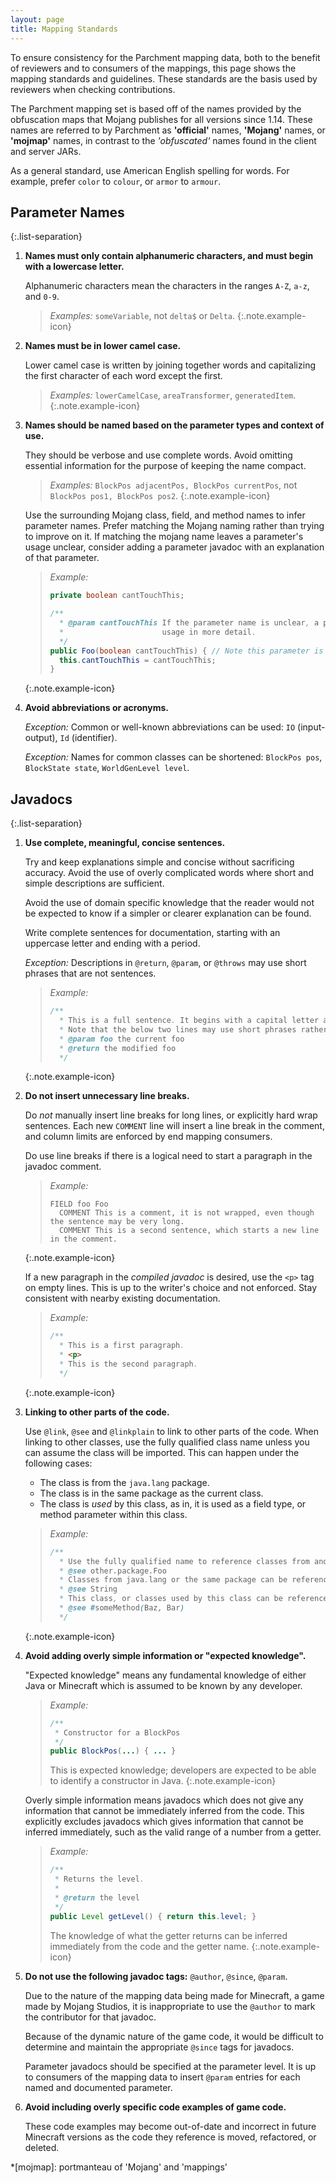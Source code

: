 ```yaml
---
layout: page
title: Mapping Standards
---
```


<style>
.small-text {
    list-style: none;
    font-size: 0.9em !important;
}
.list-separation > li {
    margin-bottom: 0.5em;
}
</style>

To ensure consistency for the Parchment mapping data, both to the benefit of reviewers and to consumers of the mappings,
this page shows the mapping standards and guidelines. These standards are the basis used by reviewers when checking
contributions.

The Parchment mapping set is based off of the names provided by the obfuscation maps that Mojang publishes for all
versions since 1.14. These names are referred to by Parchment as **'official'** names, **'Mojang'** names, or
**'mojmap'** names, in contrast to the _'obfuscated'_ names found in the client and server JARs.

As a general standard, use American English spelling for words. For example, prefer `color` to `colour`, or `armor` to
`armour`.

## Parameter Names

{:.list-separation}

1. **Names must only contain alphanumeric characters, and must begin with a lowercase letter.**

    Alphanumeric characters mean the characters in the ranges `A-Z`, `a-z`, and `0-9`.

    > _Examples:_ `someVariable`, not `delta$` or `Delta`.
    {:.note.example-icon}

1. **Names must be in lower camel case.**

    Lower camel case is written by joining together words and capitalizing the first character of each word except the first.

    > _Examples:_ `lowerCamelCase`, `areaTransformer`, `generatedItem`.
    {:.note.example-icon}

1. **Names should be named based on the parameter types and context of use.**

    They should be verbose and use complete words. Avoid omitting essential information for the purpose of keeping the name
    compact.

    > _Examples:_ `BlockPos adjacentPos, BlockPos currentPos`, not `BlockPos pos1, BlockPos pos2`.
    {:.note.example-icon}

    Use the surrounding Mojang class, field, and method names to infer parameter names. Prefer matching the Mojang naming
    rather than trying to improve on it. If matching the mojang name leaves a parameter's usage unclear, consider adding a
    parameter javadoc with an explanation of that parameter.

    > _Example:_
    >
    > ```java
    > private boolean cantTouchThis;
    > 
    > /**
    >   * @param cantTouchThis If the parameter name is unclear, a parameter javadoc could be added to explain the
    >   *                      usage in more detail.
    >   */
    > public Foo(boolean cantTouchThis) { // Note this parameter is named to match the field name
    >   this.cantTouchThis = cantTouchThis;
    > } 
    > ```
    >
    {:.note.example-icon}

1. **Avoid abbreviations or acronyms.**

    _Exception:_ Common or well-known abbreviations can be used: `IO` (input-output), `Id` (identifier).

    _Exception:_ Names for common classes can be shortened: `BlockPos pos`, `BlockState state`, `WorldGenLevel level`.

## Javadocs

{:.list-separation}

1. **Use complete, meaningful, concise sentences.**

    Try and keep explanations simple and concise without sacrificing accuracy. Avoid the use of overly complicated
    words where short and simple descriptions are sufficient.

    Avoid the use of domain specific knowledge that the reader would not be expected to know if a simpler or clearer
    explanation can be found.

    Write complete sentences for documentation, starting with an uppercase letter and ending with a period.

    _Exception:_ Descriptions in `@return`, `@param`, or `@throws` may use short phrases that are not sentences.

    > _Example:_
    >
    > ```java
    > /**
    >   * This is a full sentence. It begins with a capital letter and ends with a period.
    >   * Note that the below two lines may use short phrases rather than complete sentences.
    >   * @param foo the current foo
    >   * @return the modified foo
    >   */
    > ```
    >
    {:.note.example-icon}

1. **Do not insert unnecessary line breaks.**

    Do _not_ manually insert line breaks for long lines, or explicitly hard wrap sentences. Each new `COMMENT` line
    will insert a line break in the comment, and column limits are enforced by end mapping consumers.

    Do use line breaks if there is a logical need to start a paragraph in the javadoc comment.

    > _Example:_
    >
    > ```text
    > FIELD foo Foo
    >   COMMENT This is a comment, it is not wrapped, even though the sentence may be very long.
    >   COMMENT This is a second sentence, which starts a new line in the comment.
    > ```
    >
    {:.note.example-icon}

    If a new paragraph in the _compiled javadoc_ is desired, use the `<p>` tag on empty lines. This is up to the writer's
    choice and not enforced. Stay consistent with nearby existing documentation.

    > _Example:_
    >
    > ```java
    > /**
    >   * This is a first paragraph.
    >   * <p>
    >   * This is the second paragraph.
    >   */
    > ```
    >
    {:.note.example-icon}

1. **Linking to other parts of the code.**

    Use `@link`, `@see` and `@linkplain` to link to other parts of the code. When linking to other classes, use the
    fully qualified class name unless you can assume the class will be imported. This can happen under the following cases:

      - The class is from the `java.lang` package.
      - The class is in the same package as the current class.
      - The class is _used_ by this class, as in, it is used as a field type, or method parameter within this class.

    > _Example:_
    >
    > ```java
    > /**
    >   * Use the fully qualified name to reference classes from another package.
    >   * @see other.package.Foo
    >   * Classes from java.lang or the same package can be referenced without fully qualified names.
    >   * @see String
    >   * This class, or classes used by this class can be referenced without fully qualified names.
    >   * @see #someMethod(Baz, Bar)
    >   */
    > ```
    >
    {:.note.example-icon}

1. **Avoid adding overly simple information or "expected knowledge".**

    "Expected knowledge" means any fundamental knowledge of either Java or Minecraft which is assumed to be known by
    any developer.

    > _Example:_
    >
    > ```java
    > /**
    >  * Constructor for a BlockPos
    >  */
    > public BlockPos(...) { ... }
    > ```
    >
    > This is expected knowledge; developers are expected to be able to identify a constructor in Java.
    {:.note.example-icon}

    Overly simple information means javadocs which does not give any information that cannot be immediately inferred
    from the code. This explicitly excludes javadocs which gives information that cannot be inferred immediately, such
    as the valid range of a number from a getter.

    > _Example:_
    >
    > ```java
    > /**
    >  * Returns the level.
    >  *
    >  * @return the level
    >  */
    > public Level getLevel() { return this.level; }
    > ```
    >
    > The knowledge of what the getter returns can be inferred immediately from the code and the getter name.
    {:.note.example-icon}

1. **Do not use the following javadoc tags:** `@author`, `@since`, `@param`.

    Due to the nature of the mapping data being made for Minecraft, a game made by Mojang Studios, it is inappropriate
    to use the `@author` to mark the contributor for that javadoc.

    Because of the dynamic nature of the game code, it would be difficult to determine and maintain the appropriate
    `@since` tags for javadocs.

    Parameter javadocs should be specified at the parameter level. It is up to consumers of the mapping data to insert
    `@param` entries for each named and documented parameter.

1. **Avoid including overly specific code examples of game code.**

    These code examples may become out-of-date and incorrect in future Minecraft versions as the code they reference
    is moved, refactored, or deleted.

*[mojmap]: portmanteau of 'Mojang' and 'mappings'
